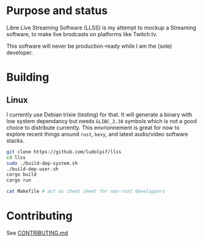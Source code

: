# Purpose and status
Libre Live Streaming Software (LLSS) is my attempt to mockup a Streaming software, to make live brodcasts on platforms like Twitch.tv.

This software will never be production-ready while I am the (sole) developer.

# Building
## Linux
I currently use Debian trixie (testing) for that. It will generate a binary with low system dependancy but needs `GLIBC_2.38` symbols which is not a good choice to distribute currently. This envrionnement is great for now to explore recent things around `rust`, `bevy`, and latest audio/video software stacks.
```sh
git clone https://github.com/ludolpif/llss
cd llss
sudo ./build-dep-system.sh
./build-dep-user.sh
cargo build
cargo run

cat Makefile # act as cheat sheet for non-rust developpers
```

# Contributing
See [CONTRIBUTING.md](CONTRIBUTING.md)
